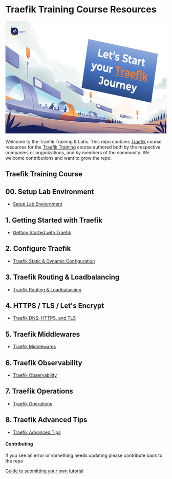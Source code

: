 # Traefik Training Course Resources

<img src="./img/Traefik_training.png" alt="Traefik Logo" height="350"> 

Welcome to the Traefik Training & Labs. This repo contains [Traefik](https://containo.us/traefik/) course resources for the [Traefik Training](https://www.thebyte.io/traefik-training) course authored both by the respective companies or organizations, and by members of the community. We welcome contributions and want to grow the repo.

## Traefik Training Course

## 00. Setup Lab Environment
* [Setup Lab Enviornment](./00-Setup-Lab-Environment/setup.md)

## 1. Getting Started with Traefik
* [Getting Started with Traefik](./01-Traefik-Overview/traefik_overview.md)

## 2. Configure Traefik 
* [Traefik Static & Dynamic Configuration](./02-Configure-Traefik/traefik-configuration.md)

## 3. Traefik Routing & Loadbalancing
* [Traefik Routing & Loadbalancing](./03-Routers-and-Services/traefik-routers-and-services.md)

## 4. HTTPS / TLS / Let's Encrypt
* [Traefik DNS, HTTPS, and TLS](./04-HTTPS-TLS/traefik-https-tls.md)

 ## 5. Traefik Middlewares
* [Traefik Middlewares](./05-Middlewares/traefik-middlewares.md)

## 6. Traefik Observability
* [Traefik Observability](./06-Observability/traefik-observability.md)


## 7. Traefik Operations
* [Traefik Operations](./07-Operations/traefik-operations.md)

## 8. Traefik Advanced Tips
* [Traefik Advanced Tips](./08-Advanced-Tips/traefik-advanced-tips.md)
<!-- 
## 9. Traefik Resources
* [Traefik Resources](./02-Traefik-Overview/traefik_configuration.md) -->


#### Contributing

If you see an error or something needs updating please contribute back to the repo

[Guide to submitting your own tutorial](contribute.md)



